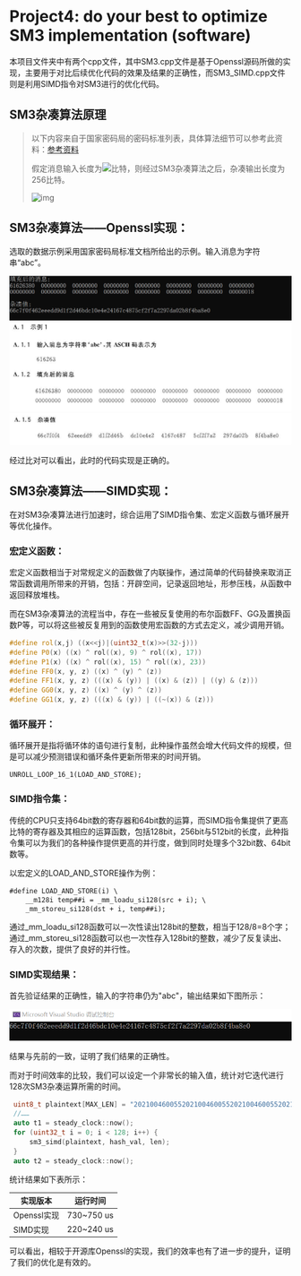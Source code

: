 # Project4: do your best to optimize SM3 implementation (software)

本项目文件夹中有两个cpp文件，其中SM3.cpp文件是基于Openssl源码所做的实现，主要用于对比后续优化代码的效果及结果的正确性，而SM3_SIMD.cpp文件则是利用SIMD指令对SM3进行的优化代码。

## SM3杂凑算法原理

> 以下内容来自于国家密码局的密码标准列表，具体算法细节可以参考此资料：[参考资料](http://www.gmbz.org.cn/main/viewfile/20180108023812835219.html)
>
> 假定消息输入长度为![](https://latex.codecogs.com/svg.image?l)比特，则经过SM3杂凑算法之后，杂凑输出长度为256比特。
>
> ![img](https://img2023.cnblogs.com/blog/1138214/202212/1138214-20221227194622193-899324839.png)

## SM3杂凑算法——Openssl实现：

选取的数据示例采用国家密码局标准文档所给出的示例。输入消息为字符串“abc”。

<img src=".\md_image\1.png" alt="image-20230703174051013" style="zoom: 100%;" />

<img src=".\md_image\2.png" alt="image-20230703174051013" style="zoom: 100%;" />

<img src=".\md_image\3.png" alt="image-20230703174051013" style="zoom: 100%;" />

经过比对可以看出，此时的代码实现是正确的。

## SM3杂凑算法——SIMD实现：

在对SM3杂凑算法进行加速时，综合运用了SIMD指令集、宏定义函数与循环展开等优化操作。

### 宏定义函数：

宏定义函数相当于对常规定义的函数做了内联操作，通过简单的代码替换来取消正常函数调用所带来的开销，包括：开辟空间，记录返回地址，形参压栈，从函数中返回释放堆栈。

而在SM3杂凑算法的流程当中，存在一些被反复使用的布尔函数FF、GG及置换函数P等，可以将这些被反复用到的函数使用宏函数的方式去定义，减少调用开销。

```c++
#define rol(x,j) ((x<<j)|(uint32_t(x)>>(32-j)))
#define P0(x) ((x) ^ rol((x), 9) ^ rol((x), 17))
#define P1(x) ((x) ^ rol((x), 15) ^ rol((x), 23))
#define FF0(x, y, z) ((x) ^ (y) ^ (z))
#define FF1(x, y, z) (((x) & (y)) | ((x) & (z)) | ((y) & (z)))
#define GG0(x, y, z) ((x) ^ (y) ^ (z))
#define GG1(x, y, z) (((x) & (y)) | ((~(x)) & (z)))
```

### 循环展开：

循环展开是指将循环体的语句进行复制，此种操作虽然会增大代码文件的规模，但是可以减少预测错误和循环条件更新所带来的时间开销。

```
UNROLL_LOOP_16_1(LOAD_AND_STORE);
```

### SIMD指令集：

传统的CPU只支持64bit数的寄存器和64bit数的运算，而SIMD指令集提供了更高比特的寄存器及其相应的运算函数，包括128bit，256bit与512bit的长度，此种指令集可以为我们的各种操作提供更高的并行度，做到同时处理多个32bit数、64bit数等。

以宏定义的LOAD_AND_STORE操作为例：

```
#define LOAD_AND_STORE(i) \
    __m128i temp##i = _mm_loadu_si128(src + i); \
    _mm_storeu_si128(dst + i, temp##i);
```

通过_mm_loadu_si128函数可以一次性读出128bit的整数，相当于128/8=8个字；通过_mm_storeu_si128函数可以也一次性存入128bit的整数，减少了反复读出、存入的次数，提供了良好的并行性。

### SIMD实现结果：

首先验证结果的正确性，输入的字符串仍为"abc"，输出结果如下图所示：

<img src=".\md_image\4.png" alt="image-20230703174051013" style="zoom: 100%;" />

结果与先前的一致，证明了我们结果的正确性。

而对于时间效率的比较，我们可以设定一个非常长的输入值，统计对它迭代进行128次SM3杂凑运算所需的时间。

```c++
 uint8_t plaintext[MAX_LEN] = "202100460055202100460055202100460055202100460055202100460055202100460055202100460055202100460055202100460055202100460055";
 //……
 auto t1 = steady_clock::now();
 for (uint32_t i = 0; i < 128; i++) {
     sm3_simd(plaintext, hash_val, len);
 }
 auto t2 = steady_clock::now();
```

统计结果如下表所示：

| 实现版本    | 运行时间   |
| ----------- | ---------- |
| Openssl实现 | 730~750 us |
| SIMD实现    | 220~240 us |

可以看出，相较于开源库Openssl的实现，我们的效率也有了进一步的提升，证明了我们的优化是有效的。

